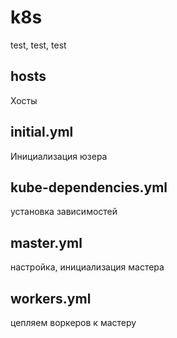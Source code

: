# k8s
test, test, test

## hosts

Хосты

## initial.yml

Инициализация юзера 

## kube-dependencies.yml

установка зависимостей 

## master.yml

настройка, инициализация мастера

## workers.yml

цепляем воркеров к мастеру

